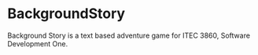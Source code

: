 BackgroundStory
===============

Background Story is a text based adventure game for ITEC 3860, Software Development One.
